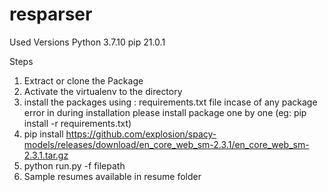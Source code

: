 # resparser

Used Versions
Python 3.7.10
pip 21.0.1

Steps
1. Extract or clone the Package
2. Activate the virtualenv to the directory
3. install the packages using : requirements.txt file incase of any package error in during installation please install package one by one (eg: pip install -r requirements.txt)
4. pip install https://github.com/explosion/spacy-models/releases/download/en_core_web_sm-2.3.1/en_core_web_sm-2.3.1.tar.gz
5. python run.py -f filepath
6. Sample resumes available in resume folder